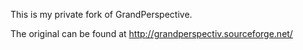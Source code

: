 This is my private fork of GrandPerspective.

The original can be found at http://grandperspectiv.sourceforge.net/
